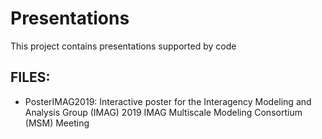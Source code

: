 Presentations 
=============

This project contains presentations supported by code


FILES:
------
* PosterIMAG2019: Interactive poster for the Interagency Modeling and Analysis Group (IMAG) 2019 IMAG Multiscale Modeling Consortium (MSM) Meeting

